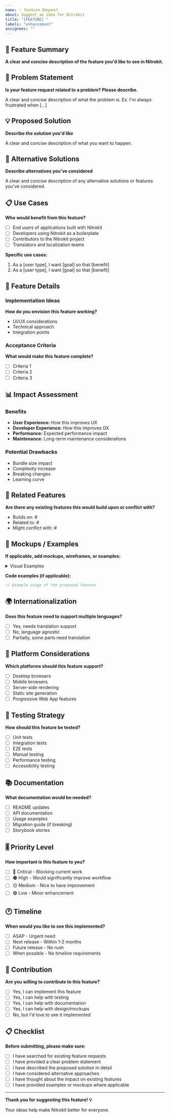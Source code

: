 ```yaml
---
name: ✨ Feature Request
about: Suggest an idea for Nitrokit
title: "[FEATURE] "
labels: "enhancement"
assignees: ""
---
```


## 🚀 Feature Summary

**A clear and concise description of the feature you'd like to see in Nitrokit.**

## 🎯 Problem Statement

**Is your feature request related to a problem? Please describe.**

A clear and concise description of what the problem is. Ex. I'm always frustrated when [...]

## 💡 Proposed Solution

**Describe the solution you'd like**

A clear and concise description of what you want to happen.

## 🔄 Alternative Solutions

**Describe alternatives you've considered**

A clear and concise description of any alternative solutions or features you've considered.

## 📋 Use Cases

**Who would benefit from this feature?**

- [ ] End users of applications built with Nitrokit
- [ ] Developers using Nitrokit as a boilerplate
- [ ] Contributors to the Nitrokit project
- [ ] Translators and localization teams

**Specific use cases:**

1. As a [user type], I want [goal] so that [benefit]
2. As a [user type], I want [goal] so that [benefit]

## 🎨 Feature Details

### Implementation Ideas

**How do you envision this feature working?**

- UI/UX considerations
- Technical approach
- Integration points

### Acceptance Criteria

**What would make this feature complete?**

- [ ] Criteria 1
- [ ] Criteria 2
- [ ] Criteria 3

## 📊 Impact Assessment

### Benefits
- **User Experience:** How this improves UX
- **Developer Experience:** How this improves DX
- **Performance:** Expected performance impact
- **Maintenance:** Long-term maintenance considerations

### Potential Drawbacks
- Bundle size impact
- Complexity increase
- Breaking changes
- Learning curve

## 🔗 Related Features

**Are there any existing features this would build upon or conflict with?**

- Builds on: #
- Related to: #
- Might conflict with: #

## 📸 Mockups / Examples

**If applicable, add mockups, wireframes, or examples:**

<details>
<summary>Visual Examples</summary>

<!-- Add your mockups, screenshots, or examples here -->

</details>

**Code examples (if applicable):**

```typescript
// Example usage of the proposed feature
```

## 🌍 Internationalization

**Does this feature need to support multiple languages?**

- [ ] Yes, needs translation support
- [ ] No, language agnostic
- [ ] Partially, some parts need translation

## 📱 Platform Considerations

**Which platforms should this feature support?**

- [ ] Desktop browsers
- [ ] Mobile browsers
- [ ] Server-side rendering
- [ ] Static site generation
- [ ] Progressive Web App features

## 🧪 Testing Strategy

**How should this feature be tested?**

- [ ] Unit tests
- [ ] Integration tests
- [ ] E2E tests
- [ ] Manual testing
- [ ] Performance testing
- [ ] Accessibility testing

## 📚 Documentation

**What documentation would be needed?**

- [ ] README updates
- [ ] API documentation
- [ ] Usage examples
- [ ] Migration guide (if breaking)
- [ ] Storybook stories

## 🎚️ Priority Level

**How important is this feature to you?**

- [ ] 🔴 Critical - Blocking current work
- [ ] 🟠 High - Would significantly improve workflow
- [ ] 🟡 Medium - Nice to have improvement
- [ ] 🟢 Low - Minor enhancement

## 🕐 Timeline

**When would you like to see this implemented?**

- [ ] ASAP - Urgent need
- [ ] Next release - Within 1-2 months
- [ ] Future release - No rush
- [ ] When possible - No timeline requirements

## 🤝 Contribution

**Are you willing to contribute to this feature?**

- [ ] Yes, I can implement this feature
- [ ] Yes, I can help with testing
- [ ] Yes, I can help with documentation
- [ ] Yes, I can help with design/mockups
- [ ] No, but I'd love to see it implemented

## 📋 Checklist

**Before submitting, please make sure:**

- [ ] I have searched for existing feature requests
- [ ] I have provided a clear problem statement
- [ ] I have described the proposed solution in detail
- [ ] I have considered alternative approaches
- [ ] I have thought about the impact on existing features
- [ ] I have provided examples or mockups where applicable

---

**Thank you for suggesting this feature! 💡**

Your ideas help make Nitrokit better for everyone.